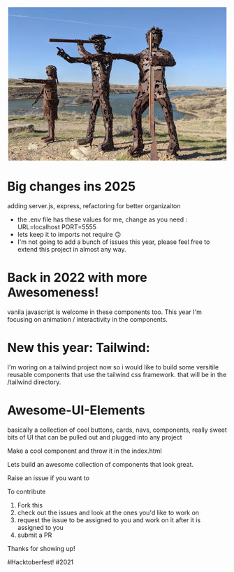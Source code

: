 <div align="center">
<img width="500" height="350" src="/eric-diaz-cOZBR2cfrCQ-unsplash.jpg" alt="Awesome">
</div>

# Big changes ins 2025

adding server.js, express, refactoring for better organizaiton

- the .env file has these values for me, change as you need : URL=localhost  PORT=5555
- lets keep it to imports not require 🙃
- I'm not going to add a bunch of issues this year, please feel free to extend this project in almost any way.

# Back in 2022 with more Awesomeness!

vanila javascript is welcome in these components too.  This year I'm focusing on animation / interactivity in the components.

# New this year: Tailwind: 

I'm woring on a tailwind project now so i would like to build some versitile reusable components that use the tailwind css framework.
that will be in the /tailwind directory.

# Awesome-UI-Elements
basically a collection of cool buttons, cards, navs, components, really sweet bits of UI that can be pulled out and plugged into any project

Make a cool component and throw it in the index.html

Lets build an awesome collection of components that look great.

Raise an issue if you want to 

To contribute

1. Fork this
2. check out the issues and look at the ones you'd like to work on
3. request the issue to be assigned to you and work on it after it is assigned to you
4. submit a PR

Thanks for showing up!

#Hacktoberfest! #2021
